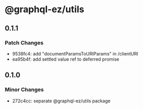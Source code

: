 # @graphql-ez/utils

## 0.1.1

### Patch Changes

- 9538fc4: add "documentParamsToURIParams" in /clientURI
- ea95b4f: add settled value ref to deferred promise

## 0.1.0

### Minor Changes

- 272c4cc: separate @graphql-ez/utils package
